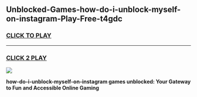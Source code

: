 
## Unblocked-Games-how-do-i-unblock-myself-on-instagram-Play-Free-t4gdc
<h3>
<a href="https://premium76.site?title=how-do-i-unblock-myself-on-instagram&ref=21A">CLICK TO PLAY</a></h3>
<hr>

<h3>
<a href="https://premium76.site?title=how-do-i-unblock-myself-on-instagram&ref=21A">CLICK 2 PLAY</a>
  
</h3>

<a href="https://premium76.site?title=how-do-i-unblock-myself-on-instagram&ref=21A"><img src="https://clearcache.store/games.png"></a>


**how-do-i-unblock-myself-on-instagram games unblocked: Your Gateway to Fun and Accessible Online Gaming**
